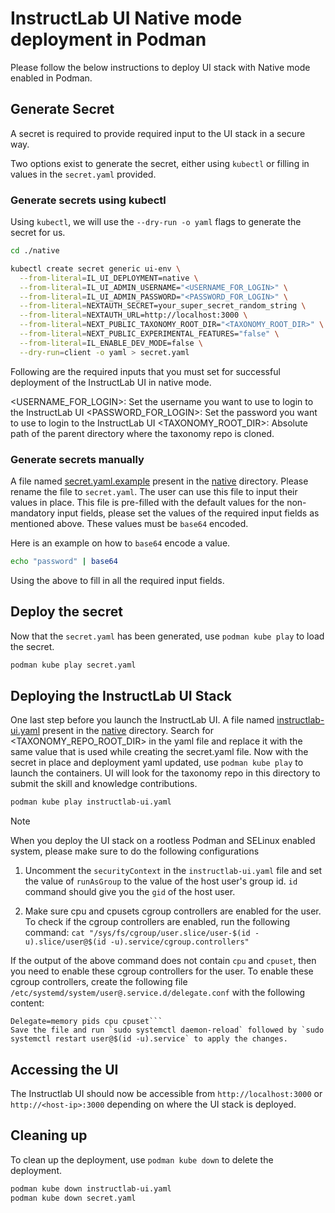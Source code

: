 
# InstructLab UI Native mode deployment in Podman

Please follow the below instructions to deploy UI stack with Native mode enabled in Podman.

## Generate Secret

A secret is required to provide required input to the UI stack in a secure way.

Two options exist to generate the secret, either using `kubectl` or filling in values in the `secret.yaml` provided.

### Generate secrets using kubectl

Using `kubectl`, we will use the `--dry-run -o yaml` flags to generate the secret for us.

```bash
cd ./native

kubectl create secret generic ui-env \
  --from-literal=IL_UI_DEPLOYMENT=native \
  --from-literal=IL_UI_ADMIN_USERNAME="<USERNAME_FOR_LOGIN>" \
  --from-literal=IL_UI_ADMIN_PASSWORD="<PASSWORD_FOR_LOGIN>" \
  --from-literal=NEXTAUTH_SECRET=your_super_secret_random_string \
  --from-literal=NEXTAUTH_URL=http://localhost:3000 \
  --from-literal=NEXT_PUBLIC_TAXONOMY_ROOT_DIR="<TAXONOMY_ROOT_DIR>" \
  --from-literal=NEXT_PUBLIC_EXPERIMENTAL_FEATURES="false" \
  --from-literal=IL_ENABLE_DEV_MODE=false \
  --dry-run=client -o yaml > secret.yaml
```

Following are the required inputs that you must set for successful deployment of the InstructLab UI in native mode.

<USERNAME_FOR_LOGIN>: Set the username you want to use to login to the InstructLab UI
<PASSWORD_FOR_LOGIN>: Set the password you want to use to login to the InstructLab UI
<TAXONOMY_ROOT_DIR>: Absolute path of the parent directory where the taxonomy repo is cloned.

### Generate secrets manually

A file named [secret.yaml.example](secret.yaml.example) present in the [native](../native/) directory. Please rename the file to `secret.yaml`. The user can use this file to input their values in place. This file is pre-filled with the default values for the non-mandatory input fields, please set the values of the required input fields as mentioned above. These values must be `base64` encoded.

Here is an example on how to `base64` encode a value.

```bash
echo "password" | base64
```

Using the above to fill in all the required input fields.

## Deploy the secret

Now that the `secret.yaml` has been generated, use `podman kube play` to load the secret.

```bash
podman kube play secret.yaml
```

## Deploying the InstructLab UI Stack

One last step before you launch the InstructLab UI. A file named [instructlab-ui.yaml](instructlab-ui.yaml) present in the [native](../native/) directory. Search for <TAXONOMY_REPO_ROOT_DIR> in the yaml file and replace it with the same value that is used while creating the secret.yaml file. Now with the secret in place and deployment yaml updated, use `podman kube play` to launch the containers. UI will look for the taxonomy repo in this directory to submit the skill and knowledge contributions.

```bash
podman kube play instructlab-ui.yaml
```

> [!NOTE]
> When you deploy the UI stack on a rootless Podman and SELinux enabled system, please make sure to do the following configurations
>
> 1. Uncomment the `securityContext` in the `instructlab-ui.yaml` file and set the value of `runAsGroup` to the value of the host user's group id.
> `id` command should give you the `gid` of the host user.
>
> 2. Make sure cpu and cpusets cgroup controllers are enabled for the user. To check if the cgroup controllers are enabled, run the following command:
> ```cat "/sys/fs/cgroup/user.slice/user-$(id -u).slice/user@$(id -u).service/cgroup.controllers"```
>
> If the output of the above command does not contain `cpu` and `cpuset`, then you need to enable these cgroup controllers for the user. To enable these cgroup controllers, create the following file `/etc/systemd/system/user@.service.d/delegate.conf` with the following content:
>
>```[Service]
> Delegate=memory pids cpu cpuset```
> Save the file and run `sudo systemctl daemon-reload` followed by `sudo systemctl restart user@$(id -u).service` to apply the changes.

## Accessing the UI

The Instructlab UI should now be accessible from `http://localhost:3000` or `http://<host-ip>:3000` depending on where the UI stack is deployed.

## Cleaning up

To clean up the deployment, use `podman kube down` to delete the deployment.

```bash
podman kube down instructlab-ui.yaml
podman kube down secret.yaml
```
